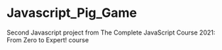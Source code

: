# Javascript_Pig_Game
Second Javascript project from The Complete JavaScript Course 2021: From Zero to Expert! course
